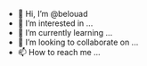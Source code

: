 - 👋 Hi, I’m @belouad
- 👀 I’m interested in ...
- 🌱 I’m currently learning ...
- 💞️ I’m looking to collaborate on ...
- 📫 How to reach me ...

<!---
belouad/belouad is a ✨ special ✨ repository because its `README.md` (this file) appears on your GitHub profile.
You can click the Preview link to take a look at your changes.
--->
